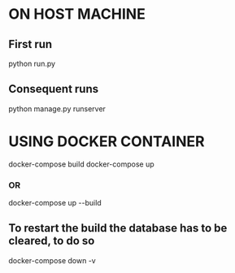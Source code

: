 
# ON HOST MACHINE
## First run
python run.py

## Consequent runs
python manage.py runserver


# USING DOCKER CONTAINER
docker-compose build
docker-compose up

### OR

docker-compose up --build

## To restart the build the database has to be cleared, to do so
docker-compose down -v